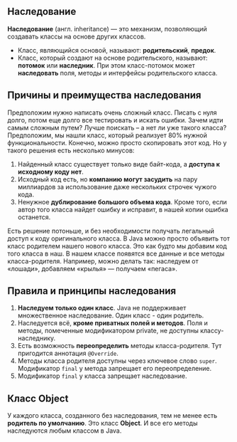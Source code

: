 ## Наследование

**Наследование** (англ. inheritance) — это механизм, позволяющий создавать классы на  основе других классов.

- Класс, являющийся основой, называют: **родительский**, **предок**.
- Класс, который создают на основе родительского, называют: **потомок** или **наследник**.
При этом класс-потомок может **наследовать** поля, методы и интерфейсы родительского класса.

## Причины и преимущества наследования

Предположим нужно написать очень сложный класс. Писать с нуля долго, потом еще долго все тестировать и искать ошибки. 
Зачем идти самым сложным путем? Лучше поискать – а нет ли уже такого класса? Предположим, мы нашли класс, который реализует 80% нужной функциональности. 
Конечно, можно просто скопировать этот код. Но у такого решения есть несколько минусов:

1. Найденный класс существует только виде байт-кода, а **доступа к исходному коду нет**.
2. Исходный код есть, но **компанию могут засудить** на пару миллиардов за использование даже нескольких строчек чужого кода.
3. Ненужное **дублирование большого объема кода**. Кроме того, если автор того класса найдет ошибку и исправит, в нашей копии ошибка останется.

Есть решение потоньше, и без необходимости получать легальный доступ к коду оригинального класса. 
В Java можно просто объявить тот класс родителем нашего нового класса. Это как будто мы добавим код того класса в наш. 
В нашем классе появятся все данные и все методы класса-родителя. Например, можно делать так: наследуем от «лошади», добавляем «крылья» — получаем «пегаса».

## Правила и принципы наследования

1. **Наследуем только один класс**. Java не поддерживает множественное наследование. Один класс - один родитель.
2. Наследуется всё, **кроме приватных полей и методов**. Поля и методы, помеченные модификатором private, не доступны классу-наследнику.
3. Есть возможность **переопределить** методы класса-родителя. Тут пригодится аннотация `@Override`.
4. Методы класса родителя доступны через ключевое слово `super`. Модификатор `final` у метода запрещает его переопределение.
5. Модификатор `final` у класса запрещает наследование.

## Класс Object

У каждого класса, созданного без наследования, тем не менее есть **родитель по умолчанию**. Это класс **Object**. 
И все его методы наследуются любым классом в Java.
